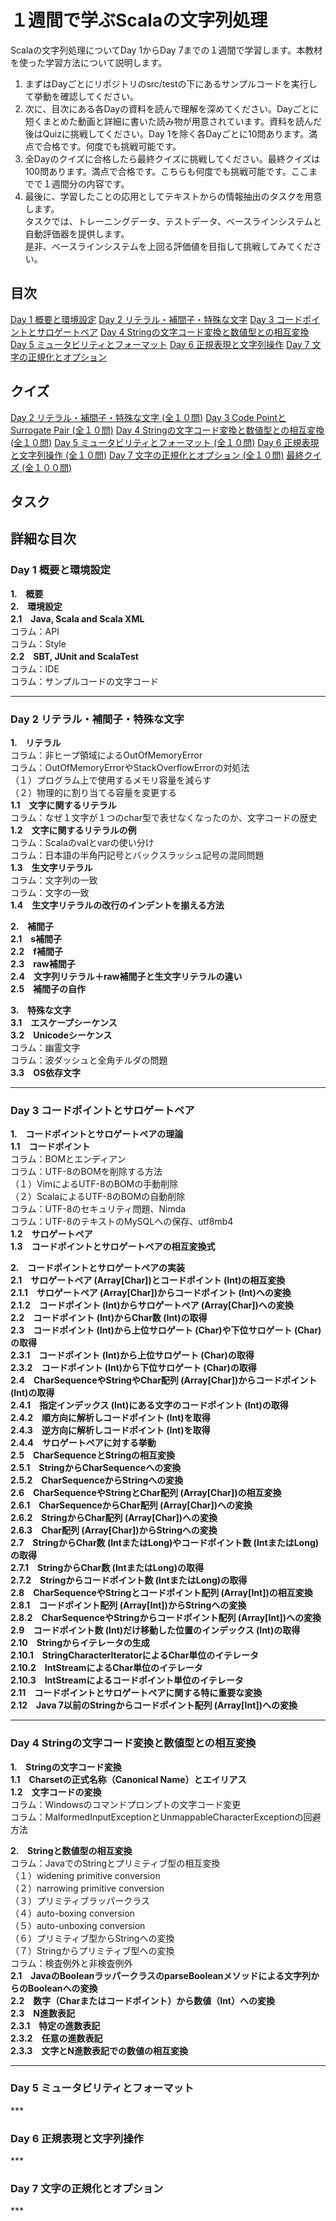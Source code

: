 # １週間で学ぶScalaの文字列処理
Scalaの文字列処理についてDay 1からDay 7までの１週間で学習します。本教材を使った学習方法について説明します。  

1. まずはDayごとにリポジトリのsrc/testの下にあるサンプルコードを実行して挙動を確認してください。
2. 次に、目次にある各Dayの資料を読んで理解を深めてください。Dayごとに短くまとめた動画と詳細に書いた読み物が用意されています。資料を読んだ後はQuizに挑戦してください。Day 1を除く各Dayごとに10問あります。満点で合格です。何度でも挑戦可能です。
3. 全Dayのクイズに合格したら最終クイズに挑戦してください。最終クイズは100問あります。満点で合格です。こちらも何度でも挑戦可能です。ここまでで１週間分の内容です。
4. 最後に、学習したことの応用としてテキストからの情報抽出のタスクを用意します。  
タスクでは、トレーニングデータ、テストデータ、ベースラインシステムと自動評価器を提供します。  
是非、ベースラインシステムを上回る評価値を目指して挑戦してみてください。  

<h2>目次</h2>
<a href="https://github.com/ynupc/scalastringcourseday1" target="_blank">Day 1 概要と環境設定</a>  
<a href="https://github.com/ynupc/scalastringcourseday2" target="_blank">Day 2 リテラル・補間子・特殊な文字</a>  
<a href="https://github.com/ynupc/scalastringcourseday3" target="_blank">Day 3 コードポイントとサロゲートペア</a>  
<a href="https://github.com/ynupc/scalastringcourseday4" target="_blank">Day 4 Stringの文字コード変換と数値型との相互変換</a>  
<a href="https://github.com/ynupc/scalastringcourseday5" target="_blank">Day 5 ミュータビリティとフォーマット</a>  
<a href="https://github.com/ynupc/scalastringcourseday6" target="_blank">Day 6 正規表現と文字列操作</a>  
<a href="https://github.com/ynupc/scalastringcourseday7" target="_blank">Day 7 文字の正規化とオプション</a>  
<h2>クイズ</h2>
<a href="http://ynupc.github.io/quiz/scalastringcourse/day2/" target="_blank">Day 2 リテラル・補間子・特殊な文字 (全１０問)</a>  
<a href="http://ynupc.github.io/quiz/scalastringcourse/day3/" target="_blank">Day 3 Code PointとSurrogate Pair (全１０問)</a>  
<a href="http://ynupc.github.io/quiz/scalastringcourse/day4/" target="_blank">Day 4 Stringの文字コード変換と数値型との相互変換 (全１０問)</a>  
<a href="http://ynupc.github.io/quiz/scalastringcourse/day5/" target="_blank">Day 5 ミュータビリティとフォーマット (全１０問)</a>  
<a href="http://ynupc.github.io/quiz/scalastringcourse/day6/" target="_blank">Day 6 正規表現と文字列操作 (全１０問)</a>  
<a href="http://ynupc.github.io/quiz/scalastringcourse/day7/" target="_blank">Day 7 文字の正規化とオプション (全１０問)</a>  
<a href="http://ynupc.github.io/quiz/scalastringcourse/final/" target="_blank">最終クイズ (全１００問)</a>
<h2>タスク</h2>
<h2>詳細な目次</h2>
<h3>Day 1 概要と環境設定</h3>  

<strong>1.　概要</strong>  
<strong>2.　環境設定</strong>  
<strong>2.1　Java, Scala and Scala XML</strong>  
コラム：API  
コラム：Style  
<strong>2.2　SBT, JUnit and ScalaTest</strong>  
コラム：IDE  
コラム：サンプルコードの文字コード  
***
<h3>Day 2 リテラル・補間子・特殊な文字</h3>  

<strong>1.　リテラル</strong>  
コラム：非ヒープ領域によるOutOfMemoryError  
コラム：OutOfMemoryErrorやStackOverflowErrorの対処法  
（１）プログラム上で使用するメモリ容量を減らす  
（２）物理的に割り当てる容量を変更する  
<strong>1.1　文字に関するリテラル</strong>  
コラム：なぜ１文字が１つのchar型で表せなくなったのか、文字コードの歴史  
<strong>1.2　文字に関するリテラルの例</strong>  
コラム：Scalaのvalとvarの使い分け  
コラム：日本語の半角円記号とバックスラッシュ記号の混同問題  
<strong>1.3　生文字リテラル</strong>  
コラム：文字列の一致  
コラム：文字の一致  
<strong>1.4　生文字リテラルの改行のインデントを揃える方法</strong>  

<strong>2.　補間子</strong>  
<strong>2.1　s補間子</strong>  
<strong>2.2　f補間子</strong>  
<strong>2.3　raw補間子</strong>  
<strong>2.4　文字列リテラル＋raw補間子と生文字リテラルの違い</strong>  
<strong>2.5　補間子の自作</strong>  

<strong>3.　特殊な文字</strong>  
<strong>3.1　エスケープシーケンス</strong>  
<strong>3.2　Unicodeシーケンス</strong>  
コラム：幽霊文字  
コラム：波ダッシュと全角チルダの問題  
<strong>3.3　OS依存文字</strong>  
***
<h3>Day 3 コードポイントとサロゲートペア</h3>  

<strong>1.　コードポイントとサロゲートペアの理論</strong>  
<strong>1.1　コードポイント</strong>  
コラム：BOMとエンディアン  
コラム：UTF-8のBOMを削除する方法  
（１）VimによるUTF-8のBOMの手動削除  
（２）ScalaによるUTF-8のBOMの自動削除  
コラム：UTF-8のセキュリティ問題、Nimda  
コラム：UTF-8のテキストのMySQLへの保存、utf8mb4  
<strong>1.2　サロゲートペア</strong>    
<strong>1.3　コードポイントとサロゲートペアの相互変換式</strong>  

<strong>2.　コードポイントとサロゲートペアの実装</strong>  
<strong>2.1　サロゲートペア (Array[Char])とコードポイント (Int)の相互変換</strong>  
<strong>2.1.1　サロゲートペア (Array[Char])からコードポイント (Int)への変換</strong>  
<strong>2.1.2　コードポイント (Int)からサロゲートペア (Array[Char])への変換</strong>  
<strong>2.2　コードポイント (Int)からChar数 (Int)の取得</strong>  
<strong>2.3　コードポイント (Int)から上位サロゲート (Char)や下位サロゲート (Char)の取得</strong>  
<strong>2.3.1　コードポイント (Int)から上位サロゲート (Char)の取得</strong>  
<strong>2.3.2　コードポイント (Int)から下位サロゲート (Char)の取得</strong>  
<strong>2.4　CharSequenceやStringやChar配列 (Array[Char])からコードポイント (Int)の取得</a></strong>  
<strong>2.4.1　指定インデックス (Int)にある文字のコードポイント (Int)の取得</strong>  
<strong>2.4.2　順方向に解析しコードポイント (Int)を取得</strong>  
<strong>2.4.3　逆方向に解析しコードポイント (Int)を取得</strong>  
<strong>2.4.4　サロゲートペアに対する挙動</strong>  
<strong>2.5　CharSequenceとStringの相互変換</strong>  
<strong>2.5.1　StringからCharSequenceへの変換</strong>  
<strong>2.5.2　CharSequenceからStringへの変換</strong>  
<strong>2.6　CharSequenceやStringとChar配列 (Array[Char])の相互変換</strong>  
<strong>2.6.1　CharSequenceからChar配列 (Array[Char])への変換</strong>  
<strong>2.6.2　StringからChar配列 (Array[Char])への変換</strong>  
<strong>2.6.3　Char配列 (Array[Char])からStringへの変換</strong>  
<strong>2.7　StringからChar数 (IntまたはLong)やコードポイント数 (IntまたはLong)の取得</strong>  
<strong>2.7.1　StringからChar数 (IntまたはLong)の取得</strong>  
<strong>2.7.2　Stringからコードポイント数 (IntまたはLong)の取得</strong>  
<strong>2.8　CharSequenceやStringとコードポイント配列 (Array[Int])の相互変換</strong>  
<strong>2.8.1　コードポイント配列 (Array[Int])からStringへの変換</strong>  
<strong>2.8.2　CharSequenceやStringからコードポイント配列 (Array[Int])への変換</strong>  
<strong>2.9　コードポイント数 (Int)だけ移動した位置のインデックス (Int)の取得</strong>  
<strong>2.10　Stringからイテレータの生成</strong>  
<strong>2.10.1　StringCharacterIteratorによるChar単位のイテレータ</strong>  
<strong>2.10.2　IntStreamによるChar単位のイテレータ</strong>  
<strong>2.10.3　IntStreamによるコードポイント単位のイテレータ</strong>  
<strong>2.11　コードポイントとサロゲートペアに関する特に重要な変換</strong>  
<strong>2.12　Java 7以前のStringからコードポイント配列 (Array[Int])への変換</strong>
***
<h3>Day 4 Stringの文字コード変換と数値型との相互変換</h3>  

<strong>1.　Stringの文字コード変換</strong>  
<strong>1.1　Charsetの正式名称（Canonical Name）とエイリアス</strong>  
<strong>1.2　文字コードの変換</strong>  
コラム：Windowsのコマンドプロンプトの文字コード変更  
コラム：MalformedInputExceptionとUnmappableCharacterExceptionの回避方法  

<strong>2.　Stringと数値型の相互変換</strong>  
コラム：JavaでのStringとプリミティブ型の相互変換  
（１）widening primitive conversion  
（２）narrowing primitive conversion  
（３）プリミティブラッパークラス  
（４）auto-boxing conversion  
（５）auto-unboxing conversion  
（６）プリミティブ型からStringへの変換  
（７）Stringからプリミティブ型への変換  
コラム：検査例外と非検査例外  
<strong>2.1　JavaのBooleanラッパークラスのparseBooleanメソッドによる文字列からのBooleanへの変換</strong>  
<strong>2.2　数字（Charまたはコードポイント）から数値（Int）への変換</strong>  
<strong>2.3　N進数表記</strong>  
<strong>2.3.1　特定の進数表記</strong>  
<strong>2.3.2　任意の進数表記</strong>  
<strong>2.3.3　文字とN進数表記での数値の相互変換</strong>  
***
<h3>Day 5 ミュータビリティとフォーマット</h3>  
***
<h3>Day 6 正規表現と文字列操作</h3>  
***
<h3>Day 7 文字の正規化とオプション</h3>  
***
